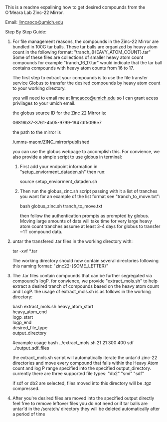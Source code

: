 This is a readme expalining how to get desired compounds from the O'Meara Lab
Zinc-22 Mirror.

Email: limcaoco@umich.edu

Step By Step Guide:
1. For file management reasons, the compounds in the Zinc-22 Mirror are bundled
   in 100G tar balls. These tar balls are organized by heavy atom count in the
   following format: "tranch_{HEAVY_ATOM_COUNT}.tar" Some of these files are
   collections of smaller heavy atom count compounds for example "tranch_16_17.tar"
   would indicate that the tar ball contains compounds with heavy atom counts
   from 16 to 17.

   The first step to extract your compounds is to use the file transfer service
   Globus to transfer the desired compounds
   by heavy atom count to your working directory.

   you will need to email me at limcaoco@umich.edu so I can grant acess privilages
   to your umich email. 

   the globus source ID for the Zinc 22 Mirror is:

   06816b37-3761-4b05-9799-1947df5096e7
   

   the path to the mirror is

   /umms-maom/ZINC_mirror/published

   you can use the globus webpage to accomplish this.
   For convience, we also provide a simple script to use globus in terminal:
   1. First add your endpoint information in "setup_enviorment_dataden.sh" then
      run:

      source setup_enviorment_dataden.sh

   2. Then run the globus_zinc.sh script passing with it a list of tranches you want
      for an example of the list format see "tranch_to_move.txt":

      bash globus_zinc.sh tranch_to_move.txt

      then follow the authentication prompts as prompted by globus. Moving large
      amounts of data will take time for very large heavy atom count tranches assume
      at least 3-4 days for globus to transfer ~1T compound data. 


2. untar the transfered .tar files in the working directory with:

   tar -xvf *.tar

   The working directory should now contain several directories following this
   naming format: "zinc22-{SOME_LETTER}"
   
3. The .tar files contain compounds that can be further segregated via compound's
   logP. for convience, we provide "extract_mols.sh" to help extract a desired
   tranch of compounds based on the heavy atom count and LogP. the usage of
   extract_mols.sh is as follows in the working directory:

   bash extract_mols.sh heavy_atom_start \
   			heavy_atom_end \
			logp_start \
			logp_end \
			desired_file_type \
			output_directory

   #example usage
   bash ../extract_mols.sh 21 21 300 400 sdf ../output_sdf_files

   the extract_mols.sh script will automatically iterate the untar'd zinc-22
   directories and move every compound that falls within the Heavy Atom count and
   log P range specified into the specified output_directory.
   currently there are three supported file types: "db2" "smi" "sdf"

   if sdf or db2 are selected, files moved into this directory will be .tgz
   compressed.
   
4. After you're desired files are moved into the specified output directly feel
   free to remove leftover files you do not need or if tar balls are untar'd in
   the /scratch/ directory they will be deleted automatically after a period of time